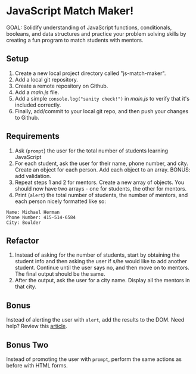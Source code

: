 # JavaScript Match Maker!

GOAL: Solidify understanding of JavaScript functions, conditionals, booleans, and data structures and practice your problem solving skills by creating a fun program to match students with mentors.

## Setup

1. Create a new local project directory called "js-match-maker".
1. Add a local git repository.
1. Create a remote repository on Github.
1. Add a *main.js* file.
1. Add a simple `console.log("sanity check!")` in *main.js* to verify that it's included correctly.
1. Finally, add/commit to your local git repo, and then push your changes to Github.

## Requirements

1. Ask (`prompt`) the user for the total number of students learning JavaScript
1. For each student, ask the user for their name, phone number, and city. Create an object for each person. Add each object to an array. BONUS: add validation.
1. Repeat steps 1 and 2 for mentors. Create a new array of objects. You should now have two arrays - one for students, the other for mentors.
1. Print (`alert`) the total number of students, the number of mentors, and each person nicely formatted like so:

  ```
  Name: Michael Herman
  Phone Number: 415-514-6584
  City: Boulder
  ```

## Refactor

1. Instead of asking for the number of students, start by obtaining the student info and then asking the user if s/he would like to add another student. Continue until the user says no, and then move on to mentors. The final output should be the same.
1. After the output, ask the user for a city name. Display all the mentors in that city.

## Bonus

Instead of alerting the user with `alert`, add the results to the DOM. Need help? Review this [article](http://callmenick.com/post/basics-javascript-dom-manipulation).

## Bonus Two

Instead of promoting the user with `prompt`, perform the same actions as before with HTML forms.

